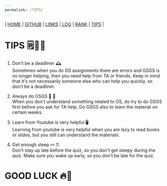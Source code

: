 ```yaml
---
permalink: /TIPS/
---
```


| [HOME](https://ardanisar.github.io/os212/) | [GITHUB](https://github.com/ardanisar/os212) |  [LINKS](https://ardanisar.github.io/os212/LINKS/) | [LOG](https://ardanisar.github.io/os212/TXT/mylog.txt) |  [RANK](https://ardanisar.github.io/os212/TXT/myrank.txt) | [TIPS](https://ardanisar.github.io/os212/TIPS/) |

# TIPS 🗒️💁‍♀️
1. Don't be a deadliner 🕰️ <br>
   Sometimes when you do OS assignments there are errors and GSGS is no longer helping, then you need help from TA or friends. Keep in mind that it's not necessarily someone else who can help you quickly, so don't be a deadliner. 

2. Always do GSGS :mag_right: 📑 <br>
   When you don't understand something related to OS, do try to do GSGS first before you ask for TA help. Do GSGS also to learn the material on certain weeks.
   
3. Learn from Youtube is very helpful 🖥️ <br>
   Learning from youtube is very helpful when you are lazy to read books or slides, but you still can understand the materials.
   
4. Get enough sleep 💤 ⏰ <br>
   Don't stay up late before the quiz, so you don't get sleepy during the quiz. Make sure you wake up early, so you don't be late for the quiz. 

# GOOD LUCK 🔥:love_you_gesture:


